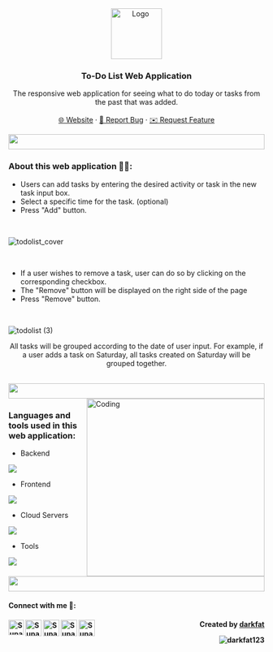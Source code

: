 <!-- PROJECT LOGO -->
<div align="center">
  <a href="https://github.com/github_username/repo_name">
    <img src="https://media4.giphy.com/media/v1.Y2lkPTc5MGI3NjExYWt6aXgyM25nM2Q4MG1wbWxpNzE3b3E5N25vbjZqeGdqMGZ0aGRxdSZlcD12MV9pbnRlcm5hbF9naWZfYnlfaWQmY3Q9cw/9udYDMLdVzBAFuWkmF/giphy.gif" alt="Logo" width="100" height="100">
  </a>

<h3 align="center">To-Do List Web Application</h3>

  <p align="center">
    The responsive web application for seeing what to do today or tasks from the past that was added.
    <br />
    <br />
    <a href="http://ec2-13-210-59-52.ap-southeast-2.compute.amazonaws.com:3001/">🌐 Website</a>
    ·
    <a href="https://github.com/darkfat123/TodoList-Web-App/issues">🚨 Report Bug</a>
    ·
    <a href="https://github.com/darkfat123/TodoList-Web-App/issues">✉️ Request Feature</a>
  </p>
</div>
<img src="https://i.imgur.com/dBaSKWF.gif" height="30" width="100%">

<h3 align="left">About this web application 🙋‍♂️:</h3>

  * Users can add tasks by entering the desired activity or task in the new task input box.
  * Select a specific time for the task. (optional)
  * Press "Add" button.
<br />

![todolist_cover](https://github.com/darkfat123/TodoList-Web-App/assets/140593160/67f0dd9c-b595-49ed-901e-34e7608edba5)

<br />

  * If a user wishes to remove a task, user can do so by clicking on the corresponding checkbox.
  * The "Remove" button will be displayed on the right side of the page
  * Press "Remove" button.
<br />

![todolist (3)](https://github.com/darkfat123/TodoList-Web-App/assets/140593160/7406bf10-3c69-4836-9a05-7591450107f7)

<p align="center">All tasks will be grouped according to the date of user input. For example, if a user adds a task on Saturday, all tasks created on Saturday will be grouped together.</p>
<br />

<img src="https://i.imgur.com/dBaSKWF.gif" height="30" width="100%">

<img align="right" alt="Coding" width="350" src="https://media.tenor.com/whgQwNlVvNkAAAAi/xero-code.gif">
<h3 align="left">Languages and tools used in this web application:</h3>

- Backend
<p align="left">
  <a href="https://skillicons.dev">
    <img src="https://skillicons.dev/icons?i=nodejs,express" />
  </a>
</p>

- Frontend
<p align="left">
  <a href="https://skillicons.dev">
    <img src="https://skillicons.dev/icons?i=js,html,bootstrap,css" />
  </a>
</p>

- Cloud Servers
<p align="left">
  <a href="https://skillicons.dev">
    <img src="https://skillicons.dev/icons?i=aws" />
  </a>
</p>

- Tools
<p align="left">
  <a href="https://skillicons.dev">
    <img src="https://skillicons.dev/icons?i=git,github,vscode,postman" />
  </a>
</p>

<img src="https://i.imgur.com/dBaSKWF.gif" height="30" width="100%">

<h4> Connect with me 🎊: <h4>
  <a href="https://www.linkedin.com/in/supakorn-yookack-39a730289/">
   <img align="left" alt="Supakorn Yookack | Linkedin" width="30px" src="https://www.vectorlogo.zone/logos/linkedin/linkedin-icon.svg" />
  </a>
  <a href="mailto:supakorn.yookack@gmail.com">
    <img align="left" alt="Supakorn Yookack | Gmail" width="32px" src="https://www.vectorlogo.zone/logos/gmail/gmail-icon.svg" />
  </a>
  <a href="https://medium.com/@yookack_s">
    <img align="left" alt="Supakorn Yookack | Medium" width="32px" src="https://www.vectorlogo.zone/logos/medium/medium-tile.svg" />
  </a>
   <a href="https://www.facebook.com/supakorn.yookaek/">
    <img align="left" alt="Supakorn Yookack | Facebook" width="32px" src="https://www.vectorlogo.zone/logos/facebook/facebook-tile.svg" />
  </a>
   <a href="https://github.com/darkfat123">
    <img align="left" alt="Supakorn Yookack | Github" width="32px" src="https://www.vectorlogo.zone/logos/github/github-tile.svg" />
  </a>
<p align="right" > Created by <a href="https://github.com/darkfat123">darkfat</a></p>
<p align="right" > <img src="https://komarev.com/ghpvc/?username=darkfat123&label=Profile%20views&color=0e75b6&style=flat" alt="darkfat123" /> </p>

